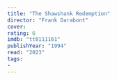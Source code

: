 ```yaml
---
title: "The Shawshank Redemption"
director: "Frank Darabont"
cover: 
rating: 6
imdb: "tt0111161"
publishYear: "1994"
read: "2023"
tags:
- 
---
```

